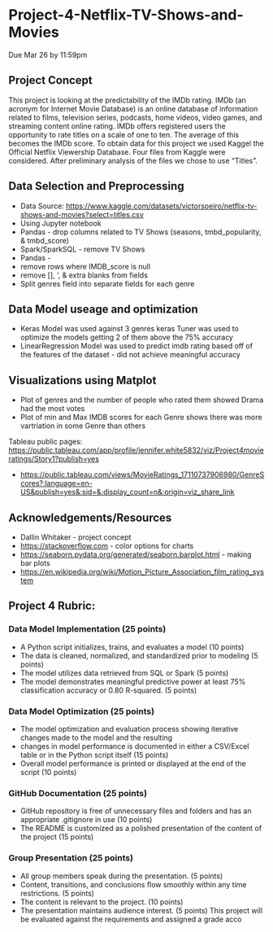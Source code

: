# Project-4-Netflix-TV-Shows-and-Movies
Due Mar 26 by 11:59pm

## Project Concept
This project is looking at the predictability of the IMDb rating.  IMDb (an acronym for Internet Movie Database) is an online database of information related to films, television series, podcasts, home videos, video games, and streaming content online rating.  IMDb offers registered users the opportunity to rate titles on a scale of one to ten.  The average of this becomes the IMDb score.  To obtain data for this project we used Kaggel the  Official Netflix Viewership Database.  Four files from Kaggle were considered.  After preliminary analysis of the files we chose to use “Titles”. 

## Data Selection and Preprocessing
* Data Source: https://www.kaggle.com/datasets/victorsoeiro/netflix-tv-shows-and-movies?select=titles.csv
* Using Jupyter notebook
* Pandas - drop columns related to TV Shows (seasons, tmbd_popularity, & tmbd_score)
* Spark/SparkSQL - remove TV Shows
* Pandas - 
* remove rows where IMDB_score is null  
* remove [], ‘, & extra blanks from fields
* Split genres field into separate fields for each genre

## Data Model useage and optimization
* Keras Model was used against 3 genres keras Tuner was used to optimize the models getting 2 of them above the 75% accuracy
* LinearRegression Model was used to predict imdb rating based off of the features of the dataset - did not achieve meaningful accuracy

## Visualizations using Matplot 
* Plot of genres and the number of people who rated them showed Drama had the most votes
* Plot of min and Max IMDB scores for each Genre shows there was more vartriation in some Genre than others

Tableau public pages: https://public.tableau.com/app/profile/jennifer.white5832/viz/Project4movieratings/Story1?publish=yes
* https://public.tableau.com/views/MovieRatings_17110737906980/GenreScores?:language=en-US&publish=yes&:sid=&:display_count=n&:origin=viz_share_link

## Acknowledgements/Resources
* Dallin Whitaker - project concept
* https://stackoverflow.com - color options for charts
* https://seaborn.pydata.org/generated/seaborn.barplot.html - making bar plots
* https://en.wikipedia.org/wiki/Motion_Picture_Association_film_rating_system

## Project 4 Rubric:
### Data Model Implementation (25 points)
* A Python script initializes, trains, and evaluates a model (10 points)
* The data is cleaned, normalized, and standardized prior to modeling (5 points)
* The model utilizes data retrieved from SQL or Spark (5 points)
* The model demonstrates meaningful predictive power at least 75% classification accuracy or 0.80 R-squared. (5
points)
### Data Model Optimization (25 points)
* The model optimization and evaluation process showing iterative changes made to the model and the resulting
* changes in model performance is documented in either a CSV/Excel table or in the Python script itself (15 points)
* Overall model performance is printed or displayed at the end of the script (10 points)
### GitHub Documentation (25 points)
* GitHub repository is free of unnecessary files and folders and has an appropriate .gitignore in use (10 points)
* The README is customized as a polished presentation of the content of the project (15 points)
### Group Presentation (25 points)
* All group members speak during the presentation. (5 points)
* Content, transitions, and conclusions flow smoothly within any time restrictions. (5 points)
* The content is relevant to the project. (10 points)
* The presentation maintains audience interest. (5 points)
This project will be evaluated against the requirements and assigned a grade acco
